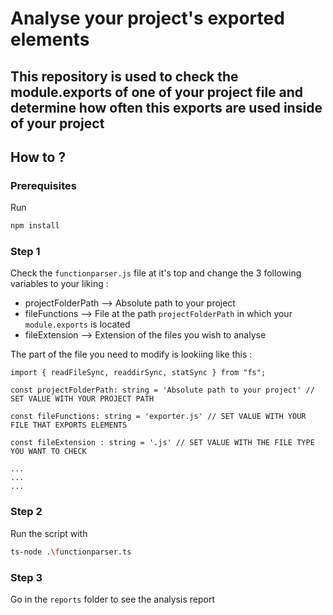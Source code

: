 # Analyse your project's exported elements

## This repository is used to check the module.exports of one of your project file and determine how often this exports are used inside of your project

## How to ?


### Prerequisites

Run 
```bash
npm install
```




### Step 1

Check the ```functionparser.js``` file at it's top and change the 3 following variables to your liking :

- projectFolderPath --> Absolute path to your project
- fileFunctions --> File at the path ```projectFolderPath``` in which your ```module.exports``` is located
- fileExtension --> Extension of the files you wish to analyse

The part of the file you need to modify is lookiing like this : 

```
import { readFileSync, readdirSync, statSync } from "fs";

const projectFolderPath: string = 'Absolute path to your project' // SET VALUE WITH YOUR PROJECT PATH

const fileFunctions: string = 'exporter.js' // SET VALUE WITH YOUR FILE THAT EXPORTS ELEMENTS

const fileExtension : string = '.js' // SET VALUE WITH THE FILE TYPE YOU WANT TO CHECK

...
...
...

```

### Step 2

Run the script with
```bash
ts-node .\functionparser.ts 
```

### Step 3

Go in the ```reports``` folder to see the analysis report
